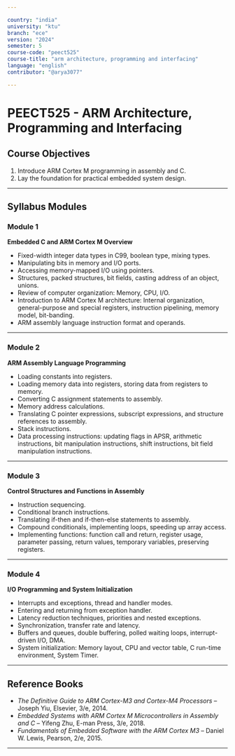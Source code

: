 ```yaml
---

country: "india"
university: "ktu"
branch: "ece"
version: "2024"
semester: 5
course-code: "peect525"
course-title: "arm architecture, programming and interfacing"
language: "english"
contributor: "@arya3077"

---
```


# PEECT525 - ARM Architecture, Programming and Interfacing

## Course Objectives

1. Introduce ARM Cortex M programming in assembly and C.  
2. Lay the foundation for practical embedded system design.  

---

## Syllabus Modules

### Module 1
**Embedded C and ARM Cortex M Overview**  
- Fixed-width integer data types in C99, boolean type, mixing types.  
- Manipulating bits in memory and I/O ports.  
- Accessing memory-mapped I/O using pointers.  
- Structures, packed structures, bit fields, casting address of an object, unions.  
- Review of computer organization: Memory, CPU, I/O.  
- Introduction to ARM Cortex M architecture: Internal organization, general-purpose and special registers, instruction pipelining, memory model, bit-banding.  
- ARM assembly language instruction format and operands.

---

### Module 2
**ARM Assembly Language Programming**  
- Loading constants into registers.  
- Loading memory data into registers, storing data from registers to memory.  
- Converting C assignment statements to assembly.  
- Memory address calculations.  
- Translating C pointer expressions, subscript expressions, and structure references to assembly.  
- Stack instructions.  
- Data processing instructions: updating flags in APSR, arithmetic instructions, bit manipulation instructions, shift instructions, bit field manipulation instructions.

---

### Module 3
**Control Structures and Functions in Assembly**  
- Instruction sequencing.  
- Conditional branch instructions.  
- Translating if-then and if-then-else statements to assembly.  
- Compound conditionals, implementing loops, speeding up array access.  
- Implementing functions: function call and return, register usage, parameter passing, return values, temporary variables, preserving registers.

---

### Module 4
**I/O Programming and System Initialization**  
- Interrupts and exceptions, thread and handler modes.  
- Entering and returning from exception handler.  
- Latency reduction techniques, priorities and nested exceptions.  
- Synchronization, transfer rate and latency.  
- Buffers and queues, double buffering, polled waiting loops, interrupt-driven I/O, DMA.  
- System initialization: Memory layout, CPU and vector table, C run-time environment, System Timer.

---

## Reference Books

- *The Definitive Guide to ARM Cortex-M3 and Cortex-M4 Processors* – Joseph Yiu, Elsevier, 3/e, 2014.  
- *Embedded Systems with ARM Cortex M Microcontrollers in Assembly and C* – Yifeng Zhu, E-man Press, 3/e, 2018.  
- *Fundamentals of Embedded Software with the ARM Cortex M3* – Daniel W. Lewis, Pearson, 2/e, 2015.  

---
